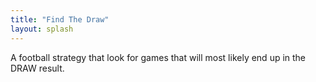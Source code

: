 ```yaml
---
title: "Find The Draw"
layout: splash
---
```


A football strategy that look for games that will most likely end up in the DRAW result.
